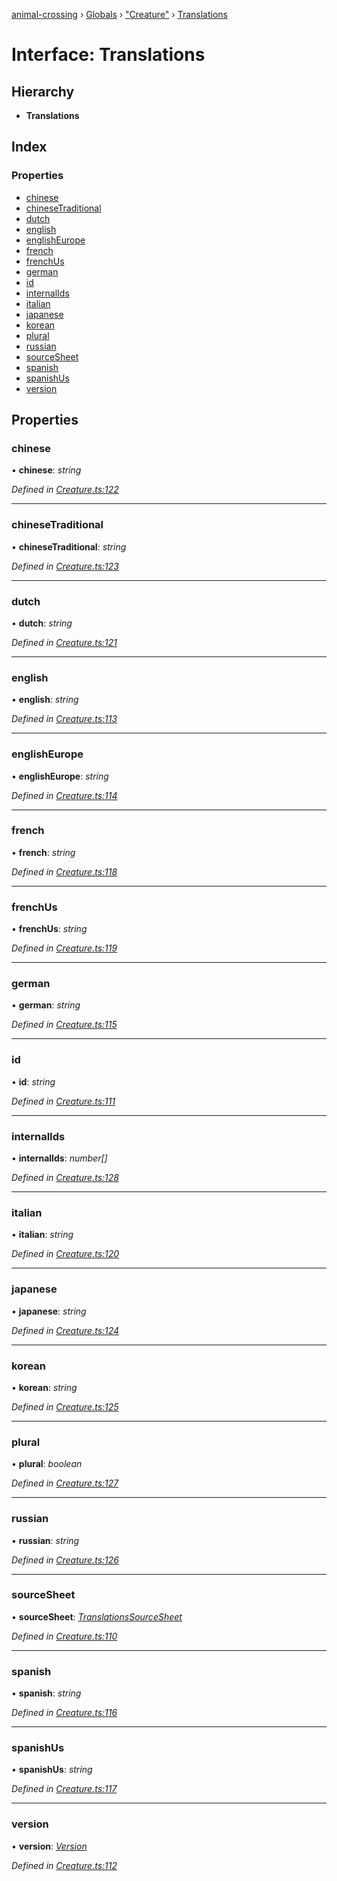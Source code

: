 [animal-crossing](../README.md) › [Globals](../globals.md) › ["Creature"](../modules/_creature_.md) › [Translations](_creature_.translations.md)

# Interface: Translations

## Hierarchy

* **Translations**

## Index

### Properties

* [chinese](_creature_.translations.md#chinese)
* [chineseTraditional](_creature_.translations.md#chinesetraditional)
* [dutch](_creature_.translations.md#dutch)
* [english](_creature_.translations.md#english)
* [englishEurope](_creature_.translations.md#englisheurope)
* [french](_creature_.translations.md#french)
* [frenchUs](_creature_.translations.md#frenchus)
* [german](_creature_.translations.md#german)
* [id](_creature_.translations.md#id)
* [internalIds](_creature_.translations.md#internalids)
* [italian](_creature_.translations.md#italian)
* [japanese](_creature_.translations.md#japanese)
* [korean](_creature_.translations.md#korean)
* [plural](_creature_.translations.md#plural)
* [russian](_creature_.translations.md#russian)
* [sourceSheet](_creature_.translations.md#sourcesheet)
* [spanish](_creature_.translations.md#spanish)
* [spanishUs](_creature_.translations.md#spanishus)
* [version](_creature_.translations.md#version)

## Properties

###  chinese

• **chinese**: *string*

*Defined in [Creature.ts:122](https://github.com/Norviah/animal-crossing/blob/37c048c/module/types/Creature.ts#L122)*

___

###  chineseTraditional

• **chineseTraditional**: *string*

*Defined in [Creature.ts:123](https://github.com/Norviah/animal-crossing/blob/37c048c/module/types/Creature.ts#L123)*

___

###  dutch

• **dutch**: *string*

*Defined in [Creature.ts:121](https://github.com/Norviah/animal-crossing/blob/37c048c/module/types/Creature.ts#L121)*

___

###  english

• **english**: *string*

*Defined in [Creature.ts:113](https://github.com/Norviah/animal-crossing/blob/37c048c/module/types/Creature.ts#L113)*

___

###  englishEurope

• **englishEurope**: *string*

*Defined in [Creature.ts:114](https://github.com/Norviah/animal-crossing/blob/37c048c/module/types/Creature.ts#L114)*

___

###  french

• **french**: *string*

*Defined in [Creature.ts:118](https://github.com/Norviah/animal-crossing/blob/37c048c/module/types/Creature.ts#L118)*

___

###  frenchUs

• **frenchUs**: *string*

*Defined in [Creature.ts:119](https://github.com/Norviah/animal-crossing/blob/37c048c/module/types/Creature.ts#L119)*

___

###  german

• **german**: *string*

*Defined in [Creature.ts:115](https://github.com/Norviah/animal-crossing/blob/37c048c/module/types/Creature.ts#L115)*

___

###  id

• **id**: *string*

*Defined in [Creature.ts:111](https://github.com/Norviah/animal-crossing/blob/37c048c/module/types/Creature.ts#L111)*

___

###  internalIds

• **internalIds**: *number[]*

*Defined in [Creature.ts:128](https://github.com/Norviah/animal-crossing/blob/37c048c/module/types/Creature.ts#L128)*

___

###  italian

• **italian**: *string*

*Defined in [Creature.ts:120](https://github.com/Norviah/animal-crossing/blob/37c048c/module/types/Creature.ts#L120)*

___

###  japanese

• **japanese**: *string*

*Defined in [Creature.ts:124](https://github.com/Norviah/animal-crossing/blob/37c048c/module/types/Creature.ts#L124)*

___

###  korean

• **korean**: *string*

*Defined in [Creature.ts:125](https://github.com/Norviah/animal-crossing/blob/37c048c/module/types/Creature.ts#L125)*

___

###  plural

• **plural**: *boolean*

*Defined in [Creature.ts:127](https://github.com/Norviah/animal-crossing/blob/37c048c/module/types/Creature.ts#L127)*

___

###  russian

• **russian**: *string*

*Defined in [Creature.ts:126](https://github.com/Norviah/animal-crossing/blob/37c048c/module/types/Creature.ts#L126)*

___

###  sourceSheet

• **sourceSheet**: *[TranslationsSourceSheet](../enums/_creature_.translationssourcesheet.md)*

*Defined in [Creature.ts:110](https://github.com/Norviah/animal-crossing/blob/37c048c/module/types/Creature.ts#L110)*

___

###  spanish

• **spanish**: *string*

*Defined in [Creature.ts:116](https://github.com/Norviah/animal-crossing/blob/37c048c/module/types/Creature.ts#L116)*

___

###  spanishUs

• **spanishUs**: *string*

*Defined in [Creature.ts:117](https://github.com/Norviah/animal-crossing/blob/37c048c/module/types/Creature.ts#L117)*

___

###  version

• **version**: *[Version](../enums/_creature_.version.md)*

*Defined in [Creature.ts:112](https://github.com/Norviah/animal-crossing/blob/37c048c/module/types/Creature.ts#L112)*
